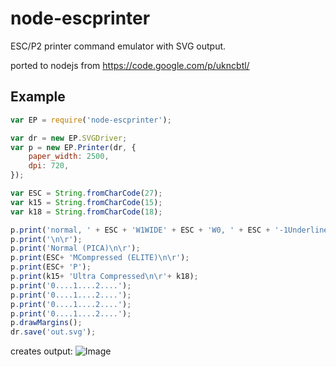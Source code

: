 node-escprinter
===============

ESC/P2 printer command emulator with SVG output.

ported to nodejs from https://code.google.com/p/ukncbtl/


## Example

```js
var EP = require('node-escprinter');

var dr = new EP.SVGDriver;
var p = new EP.Printer(dr, {
    paper_width: 2500,
    dpi: 720,
});

var ESC = String.fromCharCode(27);
var k15 = String.fromCharCode(15);
var k18 = String.fromCharCode(18);

p.print('normal, ' + ESC + 'W1WIDE' + ESC + 'W0, ' + ESC + '-1Underlined' + ESC + '-0');
p.print('\n\r');
p.print('Normal (PICA)\n\r');
p.print(ESC+ 'MCompressed (ELITE)\n\r');
p.print(ESC+ 'P');
p.print(k15+ 'Ultra Compressed\n\r'+ k18);
p.print('0....1....2....');
p.print('0....1....2....');
p.print('0....1....2....');
p.print('0....1....2....');
p.drawMargins();
dr.save('out.svg');
```

creates output:
![Image](https://rawgithub.com/shokre/node-escprinter/master/demos/out.svg)
